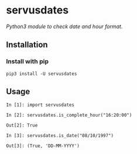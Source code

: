 # servusdates
*Python3 module to check date and hour format.*

## Installation
### Install with pip
```
pip3 install -U servusdates
```

## Usage
```
In [1]: import servusdates

In [2]: servusdates.is_complete_hour("16:20:00")

Out[2]: True

In [3]: servusdates.is_date("08/10/1997")

Out[3]: (True, 'DD-MM-YYYY')
```
